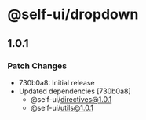 # @self-ui/dropdown

## 1.0.1

### Patch Changes

- 730b0a8: Initial release
- Updated dependencies [730b0a8]
  - @self-ui/directives@1.0.1
  - @self-ui/utils@1.0.1
